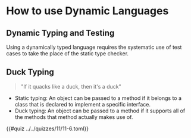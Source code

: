 # How to use Dynamic Languages

## Dynamic Typing and Testing
Using a dynamically typed language requires the systematic use of test cases
to take the place of the static type checker.

## Duck Typing
> "If it quacks like a duck, then it's a duck"

- Static typing: An object can be passed to a method if it belongs to a class
that is declared to implement a specific interface.
- Duck typing: An object can be passed to a method if it supports all of the
methods that method actually makes use of.

{{#quiz ../../quizzes/11/11-6.toml}}
